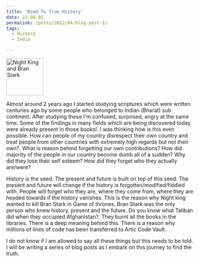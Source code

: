 ```yaml
---
title: 'Road To True History'
date: 22-04-01
permalink: /posts/2022/04/blog-post-1/
tags:
  - History
  - India

---
```


<img src="iamAkshayrao.github.io/images/bran-stark.jpg" alt="Night King and Bran Stark" style="height: 100px; width:100px;"/>

Almost around 2 years ago I started studying scriptures which were written centuries ago by some people who belonged to Indian (Bharat) sub continent. After studying these I'm confused, surprised, angry at the same time. Some of the findings in many fields which are being discovered today were already present in those books!. I was thinking how is this even possible. How can people of my country disrespect their own country and treat people from other countries with extremely high regards but not their own?. What is reason behind forgetting our own contributions? How did majority of the people in our country become dumb all of a sudden? Why did they lose their self esteem? How did they forget who they actually are/were?

History is the seed. The present and future is built on top of this seed. The present and future will change if the history is forgotten/modified/fiddled with. People will forget who they are, where they come from, where they are headed towards if the history vanishes. This is the reason why Night king wanted to kill Bran Stark in Game of thrones. Bran Stark was the only person who knew history, present and the future. Do you know what Taliban did when they occupied Afghanistan?. They burnt all the books in the libraries. There is a deep meaning behind this. There is a reason why millions of lines of code has been transferred to Artic Code Vault. 

I do not know if I am allowed to say all these things but this needs to be told. I will be writing a series of blog posts as I embark on this journey to find the truth. 

